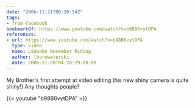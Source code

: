 ```yaml
---
date: "2006-11-21T00:30:34Z"
tags:
- from-facebook
bookmarkOf: https://www.youtube.com/watch?v=b98B6vytDPA
references:
- url: https://www.youtube.com/watch?v=b98B6vytDPA
  type: video
  name: LSUwake November Riding
  author: lborowaterski
  date: 2006-11-20T04:28:29-08:00
---
```

My Brother's first attempt at video editing (his new shiny camera is quite shiny!) Any thoughts people?

{{< youtube "b98B6vytDPA" >}}
